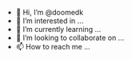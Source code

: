 - 👋 Hi, I’m @doomedk
- 👀 I’m interested in ...
- 🌱 I’m currently learning ...
- 💞️ I’m looking to collaborate on ...
- 📫 How to reach me ...

<!---
doomedk/doomedk is a ✨ special ✨ repository because its `README.md` (this file) appears on your GitHub profile.
You can click the Preview link to take a look at your changes.
--->

